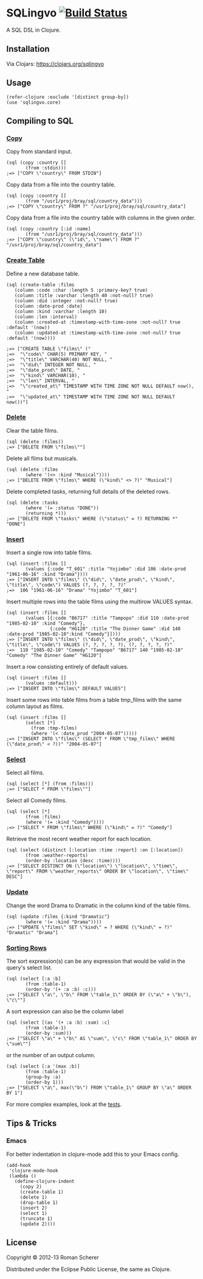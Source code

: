 # SQLingvo [![Build Status](https://travis-ci.org/r0man/sqlingvo.png)](https://travis-ci.org/r0man/sqlingvo)

A SQL DSL in Clojure.

## Installation

Via Clojars: https://clojars.org/sqlingvo

## Usage

    (refer-clojure :exclude '[distinct group-by])
    (use 'sqlingvo.core)

## Compiling to SQL

### [Copy](http://www.postgresql.org/docs/9.2/static/sql-copy.html)

Copy from standard input.

    (sql (copy :country []
           (from :stdin)))
    ;=> ["COPY \"country\" FROM STDIN"]

Copy data from a file into the country table.

    (sql (copy :country []
           (from "/usr1/proj/bray/sql/country_data")))
    ;=> ["COPY \"country\" FROM ?" "/usr1/proj/bray/sql/country_data"]

Copy data from a file into the country table with columns in the given order.

    (sql (copy :country [:id :name]
           (from "/usr1/proj/bray/sql/country_data")))
    ;=> ["COPY \"country\" (\"id\", \"name\") FROM ?" "/usr1/proj/bray/sql/country_data"]

### [Create Table](http://www.postgresql.org/docs/9.2/static/sql-createtable.html)

Define a new database table.

    (sql (create-table :films
	   (column :code :char :length 5 :primary-key? true)
	   (column :title :varchar :length 40 :not-null? true)
	   (column :did :integer :not-null? true)
	   (column :date-prod :date)
	   (column :kind :varchar :length 10)
	   (column :len :interval)
	   (column :created-at :timestamp-with-time-zone :not-null? true :default '(now))
	   (column :updated-at :timestamp-with-time-zone :not-null? true :default '(now))))

    ;=> ["CREATE TABLE \"films\" ("
    ;=>  "\"code\" CHAR(5) PRIMARY KEY, "
    ;=>  "\"title\" VARCHAR(40) NOT NULL, "
    ;=>  "\"did\" INTEGER NOT NULL, "
    ;=>  "\"date_prod\" DATE, "
    ;=>  "\"kind\" VARCHAR(10), "
    ;=>  "\"len\" INTERVAL, "
    ;=>  "\"created_at\" TIMESTAMP WITH TIME ZONE NOT NULL DEFAULT now(), "
    ;=>  "\"updated_at\" TIMESTAMP WITH TIME ZONE NOT NULL DEFAULT now())"]

### [Delete](http://www.postgresql.org/docs/9.2/static/sql-delete.html)

Clear the table films.

    (sql (delete :films))
    ;=> ["DELETE FROM \"films\""]

Delete all films but musicals.

    (sql (delete :films
           (where '(<> :kind "Musical"))))
    ;=> ["DELETE FROM \"films\" WHERE (\"kind\" <> ?)" "Musical"]

Delete completed tasks, returning full details of the deleted rows.

    (sql (delete :tasks
           (where '(= :status "DONE"))
           (returning *)))
    ;=> ["DELETE FROM \"tasks\" WHERE (\"status\" = ?) RETURNING *" "DONE"]

### [Insert](http://www.postgresql.org/docs/9.2/static/sql-insert.html)

Insert a single row into table films.

    (sql (insert :films []
           (values {:code "T_601" :title "Yojimbo" :did 106 :date-prod "1961-06-16" :kind "Drama"})))
    ;=> ["INSERT INTO \"films\" (\"did\", \"date_prod\", \"kind\", \"title\", \"code\") VALUES (?, ?, ?, ?, ?)"
    ;=>  106 "1961-06-16" "Drama" "Yojimbo" "T_601"]

Insert multiple rows into the table films using the multirow VALUES syntax.

    (sql (insert :films []
           (values [{:code "B6717" :title "Tampopo" :did 110 :date-prod "1985-02-10" :kind "Comedy"},
                    {:code "HG120" :title "The Dinner Game" :did 140 :date-prod "1985-02-10":kind "Comedy"}])))
    ;=> ["INSERT INTO \"films\" (\"did\", \"date_prod\", \"kind\", \"title\", \"code\") VALUES (?, ?, ?, ?, ?), (?, ?, ?, ?, ?)"
    ;=>  110 "1985-02-10" "Comedy" "Tampopo" "B6717" 140 "1985-02-10" "Comedy" "The Dinner Game" "HG120"]

Insert a row consisting entirely of default values.

    (sql (insert :films []
           (values :default)))
    ;=> ["INSERT INTO \"films\" DEFAULT VALUES"]

Insert some rows into table films from a table tmp_films with the same column layout as films.

    (sql (insert :films []
           (select [*]
             (from :tmp-films)
             (where '(< :date_prod "2004-05-07")))))
    ;=> ["INSERT INTO \"films\" (SELECT * FROM \"tmp_films\" WHERE (\"date_prod\" < ?))" "2004-05-07"]

### [Select](http://www.postgresql.org/docs/9.2/static/sql-select.html)

Select all films.

    (sql (select [*] (from :films)))
    ;=> ["SELECT * FROM \"films\""]

Select all Comedy films.

    (sql (select [*]
           (from :films)
           (where '(= :kind "Comedy"))))
    ;=> ["SELECT * FROM \"films\" WHERE (\"kind\" = ?)" "Comedy"]

Retrieve the most recent weather report for each location.

    (sql (select (distinct [:location :time :report] :on [:location])
           (from :weather-reports)
           (order-by :location (desc :time))))
    ;=> ["SELECT DISTINCT ON (\"location\") \"location\", \"time\", \"report\" FROM \"weather_reports\" ORDER BY \"location\", \"time\" DESC"]

### [Update](http://www.postgresql.org/docs/9.2/static/sql-update.html)

Change the word Drama to Dramatic in the column kind of the table films.

    (sql (update :films {:kind "Dramatic"}
           (where '(= :kind "Drama"))))
    ;=> ["UPDATE \"films\" SET \"kind\" = ? WHERE (\"kind\" = ?)" "Dramatic" "Drama"]

### [Sorting Rows](http://www.postgresql.org/docs/9.2/static/queries-order.html)

The sort expression(s) can be any expression that would be valid in the query's select list.

    (sql (select [:a :b]
           (from :table-1)
           (order-by '(+ :a :b) :c)))
    ;=> ["SELECT \"a\", \"b\" FROM \"table_1\" ORDER BY (\"a\" + \"b\"), \"c\""]

A sort expression can also be the column label

    (sql (select [(as '(+ :a :b) :sum) :c]
           (from :table-1)
           (order-by :sum)))
    ;=> ["SELECT \"a\" + \"b\" AS \"sum\", \"c\" FROM \"table_1\" ORDER BY \"sum\""]

or the number of an output column.

    (sql (select [:a '(max :b)]
           (from :table-1)
           (group-by :a)
           (order-by 1)))
    ;=> ["SELECT \"a\", max(\"b\") FROM \"table_1\" GROUP BY \"a\" ORDER BY 1"]

For more complex examples, look at the [tests](https://github.com/r0man/sqlingvo/blob/master/test/sqlingvo/core_test.clj).

## Tips & Tricks

### Emacs

For better indentation in clojure-mode add this to your Emacs config.

    (add-hook
     'clojure-mode-hook
     (lambda ()
       (define-clojure-indent
         (copy 2)
         (create-table 1)
         (delete 1)
         (drop-table 1)
         (insert 2)
         (select 1)
         (truncate 1)
         (update 2))))

## License

Copyright © 2012-13 Roman Scherer

Distributed under the Eclipse Public License, the same as Clojure.
